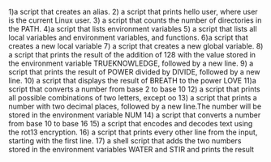 1)a script that creates an alias.
2) a script that prints hello user, where user is the current Linux user.
3) a script that counts the number of directories in the PATH.
4)a script that lists environment variables
5) a script that lists all local variables and environment variables, and functions.
6)a script that creates a new local variable
7) a script that creates a new global variable.
8) a script that prints the result of the addition of 128 with the value stored in the environment variable TRUEKNOWLEDGE, followed by a new line.
9) a script that prints the result of POWER divided by DIVIDE, followed by a new line.
10) a script that displays the result of BREATH to the power LOVE
11)a script that converts a number from base 2 to base 10
12) a script that prints all possible combinations of two letters, except oo
13) a script that prints a number with two decimal places, followed by a new line.The number will be stored in the environment variable NUM
14) a script that converts a number from base 10 to base 16
15) a script that encodes and decodes text using the rot13 encryption.
16) a script that prints every other line from the input, starting with the first line.
17) a shell script that adds the two numbers stored in the environment variables WATER and STIR and prints the result
